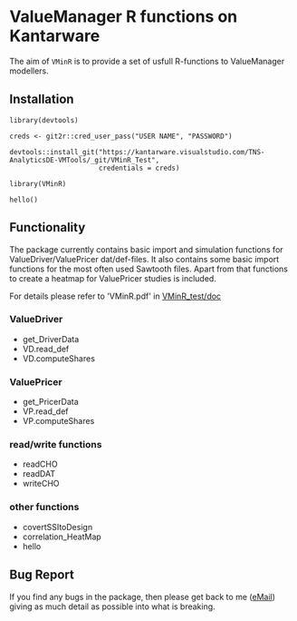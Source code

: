 # ValueManager R functions on Kantarware
The aim of `VMinR` is to provide a set of usfull R-functions to ValueManager modellers.

## Installation

```
library(devtools)

creds <- git2r::cred_user_pass("USER NAME", "PASSWORD")

devtools::install_git("https://kantarware.visualstudio.com/TNS-AnalyticsDE-VMTools/_git/VMinR_Test", 
                      credentials = creds)

library(VMinR)

hello()
```

## Functionality
The package currently contains basic import and simulation functions for ValueDriver/ValuePricer dat/def-files. 
It also contains some basic import functions for the most often used Sawtooth files. 
Apart from that functions to create a heatmap for ValuePricer studies is included.

For details please refer to 'VMinR.pdf' in  [VMinR_test/doc](https://kantarware.visualstudio.com/TNS-AnalyticsDE-VMTools/_git/VMinR_Test?path=%2Fdoc)

### ValueDriver
* get_DriverData
* VD.read_def
* VD.computeShares

### ValuePricer
* get_PricerData
* VP.read_def
* VP.computeShares

### read/write functions
* readCHO
* readDAT
* writeCHO

### other functions
* covertSSItoDesign
* correlation_HeatMap
* hello

## Bug Report

If you find any bugs in the package, then please get back to me ([eMail](mailto:maximilian.rausch@tns-infratest.com)) giving as much detail as possible into what is breaking.

